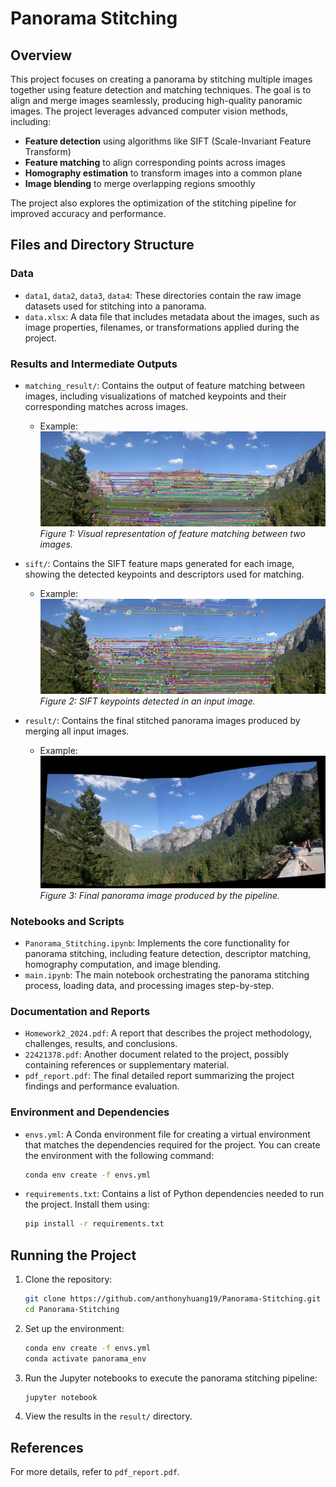 # Panorama Stitching

## Overview

This project focuses on creating a panorama by stitching multiple images together using feature detection and matching techniques. The goal is to align and merge images seamlessly, producing high-quality panoramic images. The project leverages advanced computer vision methods, including:

- **Feature detection** using algorithms like SIFT (Scale-Invariant Feature Transform)
- **Feature matching** to align corresponding points across images
- **Homography estimation** to transform images into a common plane
- **Image blending** to merge overlapping regions smoothly

The project also explores the optimization of the stitching pipeline for improved accuracy and performance.

## Files and Directory Structure

### Data

- `data1`, `data2`, `data3`, `data4`: These directories contain the raw image datasets used for stitching into a panorama.
- `data.xlsx`: A data file that includes metadata about the images, such as image properties, filenames, or transformations applied during the project.

### Results and Intermediate Outputs

- `matching_result/`: Contains the output of feature matching between images, including visualizations of matched keypoints and their corresponding matches across images.
  - Example:
    ![Matching Result](matching_result/local_window/data3.jpg)  
    *Figure 1: Visual representation of feature matching between two images.*

- `sift/`: Contains the SIFT feature maps generated for each image, showing the detected keypoints and descriptors used for matching.
  - Example:
    ![SIFT Keypoints](matching_result/sift/data3.jpg)  
    *Figure 2: SIFT keypoints detected in an input image.*

- `result/`: Contains the final stitched panorama images produced by merging all input images.
  - Example:
    ![Final Result](result/sift/data3.jpg)  
    *Figure 3: Final panorama image produced by the pipeline.*

### Notebooks and Scripts

- `Panorama_Stitching.ipynb`: Implements the core functionality for panorama stitching, including feature detection, descriptor matching, homography computation, and image blending.
- `main.ipynb`: The main notebook orchestrating the panorama stitching process, loading data, and processing images step-by-step.

### Documentation and Reports

- `Homework2_2024.pdf`: A report that describes the project methodology, challenges, results, and conclusions.
- `22421378.pdf`: Another document related to the project, possibly containing references or supplementary material.
- `pdf_report.pdf`: The final detailed report summarizing the project findings and performance evaluation.

### Environment and Dependencies

- `envs.yml`: A Conda environment file for creating a virtual environment that matches the dependencies required for the project. You can create the environment with the following command:
  ```bash
  conda env create -f envs.yml
  ```

- `requirements.txt`: Contains a list of Python dependencies needed to run the project. Install them using:
  ```bash
  pip install -r requirements.txt
  ```

## Running the Project

1. Clone the repository:
   ```bash
   git clone https://github.com/anthonyhuang19/Panorama-Stitching.git
   cd Panorama-Stitching
   ```
2. Set up the environment:
   ```bash
   conda env create -f envs.yml
   conda activate panorama_env
   ```
3. Run the Jupyter notebooks to execute the panorama stitching pipeline:
   ```bash
   jupyter notebook
   ```
4. View the results in the `result/` directory.

## References

For more details, refer to `pdf_report.pdf`.

